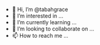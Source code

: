 - 👋 Hi, I’m @tabahgrace
- 👀 I’m interested in ...
- 🌱 I’m currently learning ...
- 💞️ I’m looking to collaborate on ...
- 📫 How to reach me ...


